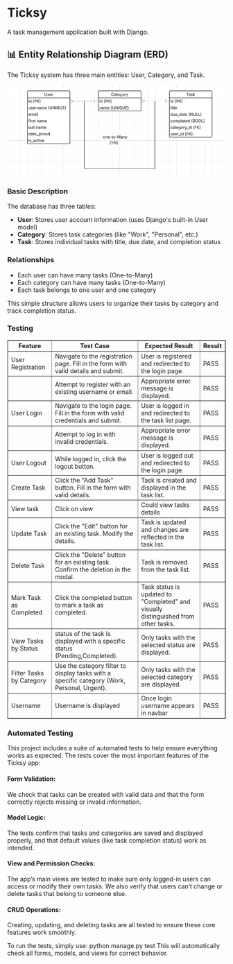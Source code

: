 # Ticksy

A task management application built with Django.

## 📊 Entity Relationship Diagram (ERD)

The Ticksy system has three main entities: User, Category, and Task.


![ERD](assets/images/ERDsnip.png)


### Basic Description

The database has three tables:

- **User**: Stores user account information (uses Django's built-in User model)
- **Category**: Stores task categories (like "Work", "Personal", etc.)
- **Task**: Stores individual tasks with title, due date, and completion status

### Relationships

- Each user can have many tasks (One-to-Many)
- Each category can have many tasks (One-to-Many)
- Each task belongs to one user and one category

This simple structure allows users to organize their tasks by category and track completion status.


### Testing

  <table border="1">
  <tr>
    <th>Feature</th>
    <th>Test Case</th>
    <th>Expected Result</th>
    <th>Result</th>
  </tr>
  <tr><td>User Registration</td><td>	Navigate to the registration page. Fill in the form with valid details and submit.</td><td>User is registered and redirected to the login page.</td><td>PASS</td></tr>
  <tr><td></td><td>Attempt to register with an existing username or email.</td><td>Appropriate error message is displayed.</td><td>PASS</td></tr>
  <tr><td>User Login</td><td>Navigate to the login page. Fill in the form with valid credentials and submit.</td><td>User is logged in and redirected to the task list page.</td><td>PASS</td></tr>
  <tr><td></td><td>Attempt to log in with invalid credentials.</td><td>Appropriate error message is displayed.</td><td>PASS</td></tr>
  <tr><td>User Logout</td><td>While logged in, click the logout button.</td><td>User is logged out and redirected to the login page.</td><td>PASS</td></tr>
  <tr><td>Create Task</td><td>Click the "Add Task" button. Fill in the form with valid details.</td><td>Task is created and displayed in the task list.</td><td>PASS</td></tr>
  <tr><td>View task</td><td>Click on view</td><td>Could view tasks details</td><td>PASS</td></tr>
  <tr><td>Update Task</td><td>Click the "Edit" button for an existing task. Modify the details.</td><td>Task is updated and changes are reflected in the task list.</td><td>PASS</td></tr>
  <tr><td>Delete Task</td><td>Click the "Delete" button for an existing task. Confirm the deletion in the modal.</td><td>Task is removed from the task list.</td><td>PASS</td></tr>
  <tr><td>Mark Task as Completed</td><td>Click the completed button to mark a task as completed.</td><td>Task status is updated to "Completed" and visually distinguished from other tasks.</td><td>PASS</td></tr>
  <tr><td>View Tasks by Status</td><td>status of the task is displayed with a specific status (Pending,Completed).</td><td>Only tasks with the selected status are displayed.</td><td>PASS</td></tr>
  <tr><td>Filter Tasks by Category</td><td>Use the category filter to display tasks with a specific category (Work, Personal, Urgent).</td><td>Only tasks with the selected category are displayed.</td><td>PASS</td></tr>
  <tr><td>Username</td><td>Username is displayed</td><td>Once login username appears in navbar</td><td>PASS</td></tr>
</table>


### Automated Testing
This project includes a suite of automated tests to help ensure everything works as expected. The tests cover the most important features of the Ticksy app:

#### Form Validation:
We check that tasks can be created with valid data and that the form correctly rejects missing or invalid information.

#### Model Logic:
The tests confirm that tasks and categories are saved and displayed properly, and that default values (like task completion status) work as intended.

#### View and Permission Checks:
The app’s main views are tested to make sure only logged-in users can access or modify their own tasks. We also verify that users can’t change or delete tasks that belong to someone else.

#### CRUD Operations: 
Creating, updating, and deleting tasks are all tested to ensure these core features work smoothly.

To run the tests, simply use: python manage.py test This will automatically check all forms, models, and views for correct behavior.
